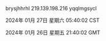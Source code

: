 brysjhhrhl 219.139.198.216 yqqlmgsycl

2024年 01月 27日 星期六 05:40:02 CST

2024年 01月 26日 星期五 21:40:02 GMT
